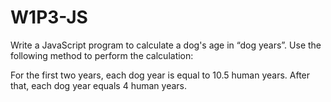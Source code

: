 # W1P3-JS

Write a JavaScript program to calculate a dog's age in “dog years”. Use
the following method to perform the calculation:

For the first two years, each dog year is equal to 10.5 human years.
After that, each dog year equals 4 human years.
